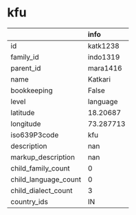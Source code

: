 # kfu
|                      | info      |
|:---------------------|:----------|
| id                   | katk1238  |
| family_id            | indo1319  |
| parent_id            | mara1416  |
| name                 | Katkari   |
| bookkeeping          | False     |
| level                | language  |
| latitude             | 18.20687  |
| longitude            | 73.287713 |
| iso639P3code         | kfu       |
| description          | nan       |
| markup_description   | nan       |
| child_family_count   | 0         |
| child_language_count | 0         |
| child_dialect_count  | 3         |
| country_ids          | IN        |